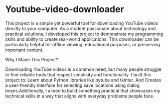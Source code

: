 # Youtube-video-downloader

This project is a simple yet powerful tool for downloading YouTube videos directly to your computer. As a student passionate about technology and practical solutions, I developed this project to demonstrate my programming skills and ability to create real-world applications. This downloader can be particularly helpful for offline viewing, educational purposes, or preserving important content.

Why I Made This Project?

Downloading YouTube videos is a common need, but many people struggle to find reliable tools that respect simplicity and functionality. I built this project to:
Learn about Python libraries like pytube and tkinter. And Creates a user-friendly interface for selecting save locations using dialog boxes.Additionally, I aimed to build something practical that showcases my technical skills in a way that aligns with everyday problems people face.
